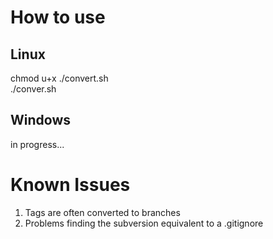 # How to use

## Linux

chmod u+x ./convert.sh <br>
./conver.sh <svn-url> <repo-name>

## Windows

in progress...

# Known Issues 

1. Tags are often converted to branches
2. Problems finding the subversion equivalent to a .gitignore

